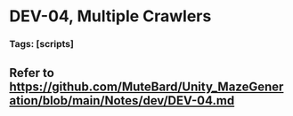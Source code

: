 # DEV-04, Multiple Crawlers
### Tags: [scripts]

## Refer to <https://github.com/MuteBard/Unity_MazeGeneration/blob/main/Notes/dev/DEV-04.md>